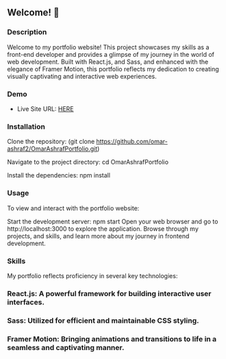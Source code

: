 ## Welcome! 👋

### Description
Welcome to my portfolio website! This project showcases my skills as a front-end developer and provides a glimpse of my journey in the world of web development. Built with React.js, and Sass, and enhanced with the elegance of Framer Motion, this portfolio reflects my dedication to creating visually captivating and interactive web experiences.

### Demo

- Live Site URL: [HERE](https://omarashrafportfolio.netlify.app/)

### Installation

Clone the repository:
(git clone https://github.com/omar-ashraf2/OmarAshrafPortfolio.git)

Navigate to the project directory:
cd OmarAshrafPortfolio

Install the dependencies:
npm install

### Usage

To view and interact with the portfolio website:

Start the development server:
npm start
Open your web browser and go to http://localhost:3000 to explore the application.
Browse through my projects, and skills, and learn more about my journey in frontend development.

### Skills

My portfolio reflects proficiency in several key technologies:

### React.js: A powerful framework for building interactive user interfaces.
### Sass: Utilized for efficient and maintainable CSS styling.
### Framer Motion: Bringing animations and transitions to life in a seamless and captivating manner.
